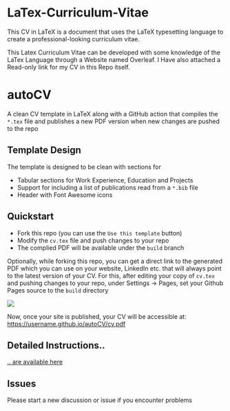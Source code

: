 # LaTex-Curriculum-Vitae
This CV in LaTeX is a document that uses the LaTeX typesetting language to create a professional-looking curriculum vitae.



This Latex Curriculum Vitae can be developed with some knowledge of the LaTex Language through a Website named Overleaf.
I Have also attached a Read-only link for my CV in this Repo itself.


# autoCV

A clean CV template in LaTeX along with a GitHub action that compiles the `*.tex` file and publishes a new PDF version when new changes are pushed to the repo

## Template Design

The template is designed to be clean with sections for
- Tabular sections for Work Experience, Education and Projects
- Support for including a list of publications read from a `*.bib` file
- Header with Font Awesome icons

## Quickstart
- Fork this repo (you can use the `Use this template` button)
- Modify the `cv.tex` file and push changes to your repo
- The complied PDF will be available under the `build` branch

Optionally, while forking this repo, you can get a direct link to the generated PDF which you can use on your website, LinkedIn etc. that will always point to the latest version of your CV. For this, after editing your copy of `cv.tex` and pushing changes to your repo, under Settings -> Pages, set your Github Pages source to the `build` directory

![](https://i.imgur.com/lwATw1o.png)

Now, once your site is published, your CV will be accessible at: https://username.github.io/autoCV/cv.pdf

## Detailed Instructions..

[.. are available here](https://github.com/jitinnair1/autoCV/wiki/How-to-use-autoCV:-Detailed-Instructions)

## Issues
Please start a new discussion or issue if you encounter problems
